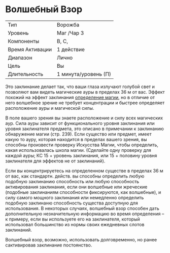 
# Волшебный Взор

| | |
|---|---|
|Тип|Ворожба|
|Уровень| Маг /Чар 3|
|Компоненты| В, С,|
|Время Активации| 1 действие|
|Диапазон| Лично|
|Цель| Вы|
|Длительность| 1 минута/уровень (П)|

Это заклинание делает так, что ваши глаза излучают голубой свет и позволяют вам видеть магические ауры в пределах 36 м от вас. Эффект похожий на эффект заклинания [определение магии](обнаружение-магии.md), но в отличие от него волшебное зрение не требует концентрации и быстрее определяет расположение ауры и магической силы. 

В поле вашего зрения вы знаете расположение и силу всех магических аур. Сила ауры зависит от функционального уровня заклинания или уровня заклинателя предмета, это описано в примечании к заклинанию обнаружение магии (стр. 239). Если существо или предмет, имеет какую то ауру, которая находится в пределах вашего зрения, вы способны произвести проверку Искусства Магии, чтобы определить, какая использовалась школа магии. (Сделайте одну проверку для каждой ауры; КС 15 + уровень заклинания, или 15 + половину уровня заклинателя для эффектов не от заклинаний).

Если вы концентрируетесь на определенном существе в пределах 36 м от вас, как стандартн. действ. вы способны определить любую подобную заклинанию способность или любую способность активирования заклинания, если они волшебные или жреческие (подобные заклинаниям способности фиксируются, как волшебные), и силу самого мощного заклинания или немедленно определить подобную заклинаню способность существа доступную для использования. В некоторых случаях, волшебный взор способен дать дополнительную незначительную информацию во время определения – к примеру, если вы используете его на заклинателя, который использовал большинство из нормы своих ежедневных слотов заклинаний.

Волшебный взор, возможно, использовать долговременно, но ранее сактивировав заклинание постоянство.

